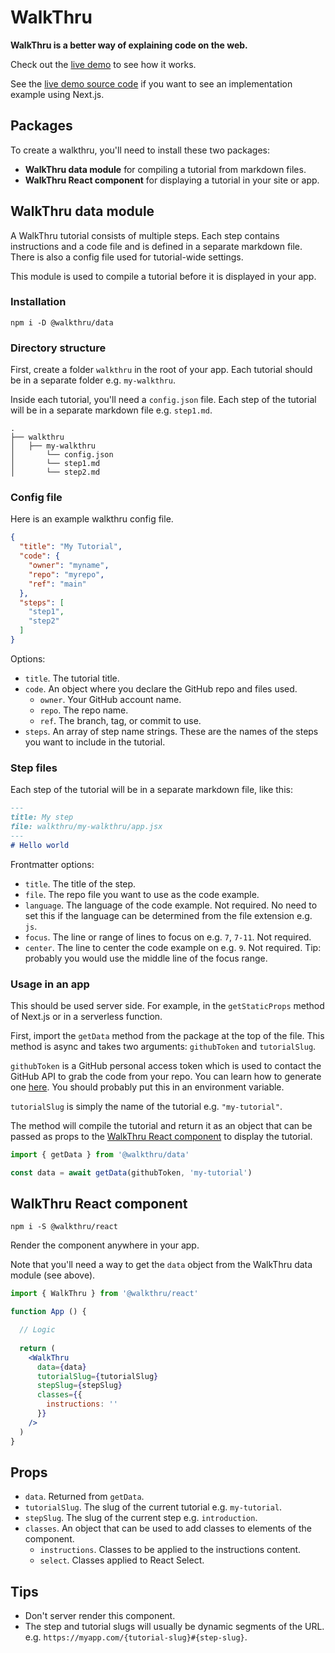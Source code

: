 # WalkThru

**WalkThru is a better way of explaining code on the web.**

Check out the [live demo](https://walkthru.netlify.app/walkthru-intro) to see how it works.

See the [live demo source code](https://github.com/walkthru/next) if you want to see an implementation example using Next.js. 

## Packages

To create a walkthru, you'll need to install these two packages:

- **WalkThru data module** for compiling a tutorial from markdown files.
- **WalkThru React component** for displaying a tutorial in your site or app.

## WalkThru data module

A WalkThru tutorial consists of multiple steps. Each step contains instructions and a code file and is defined in a separate markdown file. There is also a config file used for tutorial-wide settings.

This module is used to compile a tutorial before it is displayed in your app.

### Installation

```
npm i -D @walkthru/data
```

### Directory structure

First, create a folder `walkthru` in the root of your app. Each tutorial should be in a separate folder e.g. `my-walkthru`.

Inside each tutorial, you'll need a `config.json` file. Each step of the tutorial will be in a separate markdown file e.g. `step1.md`.

```
.
├── walkthru
│   ├── my-walkthru
│       └── config.json
│       └── step1.md
│       └── step2.md
```

### Config file

Here is an example walkthru config file.

```json
{
  "title": "My Tutorial",
  "code": {
    "owner": "myname",
    "repo": "myrepo",
    "ref": "main"
  },
  "steps": [
    "step1",
    "step2"
  ]
}
```

Options:
- `title`. The tutorial title.
- `code`. An object where you declare the GitHub repo and files used.
    - `owner`. Your GitHub account name.
    - `repo`. The repo name.
    - `ref`. The branch, tag, or commit to use.
- `steps`. An array of step name strings. These are the names of the steps you want to include in the tutorial.

### Step files

Each step of the tutorial will be in a separate markdown file, like this:

```markdown
---
title: My step
file: walkthru/my-walkthru/app.jsx
---
# Hello world
```

Frontmatter options:
- `title`. The title of the step.
- `file`. The repo file you want to use as the code example.
- `language`. The language of the code example. Not required. No need to set this if the language can be determined from the file extension e.g. `js`.
- `focus`. The line or range of lines to focus on e.g. `7`, `7-11`. Not required.
- `center`. The line to center the code example on e.g. `9`. Not required. Tip: probably you would use the middle line of the focus range.

### Usage in an app

This should be used server side. For example, in the `getStaticProps` method of Next.js or in a serverless function.

First, import the `getData` method from the package at the top of the file. This method is async and takes two arguments: `githubToken` and `tutorialSlug`.

`githubToken` is a GitHub personal access token which is used to contact the GitHub API to grab the code from your repo. You can learn how to generate one [here](https://docs.github.com/en/authentication/keeping-your-account-and-data-secure/creating-a-personal-access-token). You should probably put this in an environment variable.

`tutorialSlug` is simply the name of the tutorial e.g. `"my-tutorial"`.

The method will compile the tutorial and return it as an object that can be passed as props to the [WalkThru React component](https://github.com/walkthru/react) to display the tutorial.

```js
import { getData } from '@walkthru/data'

const data = await getData(githubToken, 'my-tutorial')
```

## WalkThru React component

```
npm i -S @walkthru/react
```

Render the component anywhere in your app.

Note that you'll need a way to get the `data` object from the WalkThru data module (see above).

```jsx
import { WalkThru } from '@walkthru/react'

function App () {

  // Logic
  
  return (
    <WalkThru
      data={data}
      tutorialSlug={tutorialSlug}
      stepSlug={stepSlug}
      classes={{
        instructions: ''
      }}
    />
  )
}
```

## Props

- `data`. Returned from `getData`.
- `tutorialSlug`. The slug of the current tutorial e.g. `my-tutorial`.
- `stepSlug`. The slug of the current step e.g. `introduction`.
- `classes`. An object that can be used to add classes to elements of the component.
    - `instructions`. Classes to be applied to the instructions content.
    - `select`. Classes applied to React Select.

## Tips

- Don't server render this component.
- The step and tutorial slugs will usually be dynamic segments of the URL. e.g. `https://myapp.com/{tutorial-slug}#{step-slug}`.
